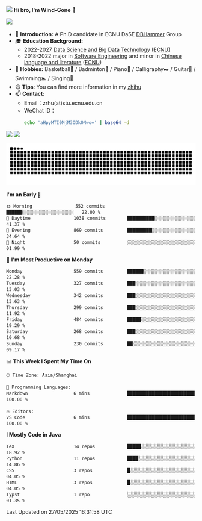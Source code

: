 <img src="https://media.giphy.com/media/LnQjpWaON8nhr21vNW/giphy.gif" width="60">  **Hi bro, I'm Wind-Gone** 👋

![](https://komarev.com/ghpvc/?username=your-github-Wind-Gone&style=flat-square)

- 🌱 **Introduction:** A Ph.D candidate in ECNU DaSE [DBHammer](https://dbhammer.github.io/) Group
- 🎓 **Education Background:**
  - 2022-2027 [Data Science and Big Data Technology](http://dase.ecnu.edu.cn/) ([ECNU](https://www.ecnu.edu.cn/))
  - 2018-2022 major in [Software Engineering](http://www.sei.ecnu.edu.cn/) and minor in [Chinese language and literature](https://zhwx.ecnu.edu.cn/) ([ECNU](https://www.ecnu.edu.cn/))
- 🐣 **Hobbies:** Basketball🏀 / Badminton🏸 / Piano🎹 / Calligraphy✒️ / Guitar🎸 / Swimming🏊 / Singing🎤
- 😄 **Tips**: You can find more information in my [zhihu](https://www.zhihu.com/people/hhhuhuh)
- 📫 **Contact:**
  - Email：zrhu(at)stu.ecnu.edu.cn
  - WeChat ID：
    ```bash
    echo 'aHpyMTI0MjM3ODk0Nwo=' | base64 -d
    ```
<div>
  <img width="390px" src="https://github-readme-stats.vercel.app/api?username=Wind-Gone&show_icons=true&theme=vue">
  <img width="415px" src="http://github-readme-streak-stats.herokuapp.com/?user=Wind-Gone&theme=vue">
<!--   <img width="390px" src="https://github-readme-stats.anuraghazra1.vercel.app/api/top-langs/?username=Wind-Gone&layout=compact&theme=vue" /> -->
</div>

<!--[![Zirui Hu's github activity graph](https://github-readme-activity-graph.vercel.app/graph?username=Wind-Gone&theme=flat-square)](https://github.com/Wind-Gone/github-readme-activity-graph)-->
![Snake animation](https://raw.githubusercontent.com/Wind-Gone/Wind-Gone/output/github-contribution-grid-snake.svg)

<!--START_SECTION:waka-->
**I'm an Early 🐤** 

```text
🌞 Morning                552 commits         ██████░░░░░░░░░░░░░░░░░░░   22.00 % 
🌆 Daytime                1038 commits        ██████████░░░░░░░░░░░░░░░   41.37 % 
🌃 Evening                869 commits         █████████░░░░░░░░░░░░░░░░   34.64 % 
🌙 Night                  50 commits          ░░░░░░░░░░░░░░░░░░░░░░░░░   01.99 % 
```
📅 **I'm Most Productive on Monday** 

```text
Monday                   559 commits         ██████░░░░░░░░░░░░░░░░░░░   22.28 % 
Tuesday                  327 commits         ███░░░░░░░░░░░░░░░░░░░░░░   13.03 % 
Wednesday                342 commits         ███░░░░░░░░░░░░░░░░░░░░░░   13.63 % 
Thursday                 299 commits         ███░░░░░░░░░░░░░░░░░░░░░░   11.92 % 
Friday                   484 commits         █████░░░░░░░░░░░░░░░░░░░░   19.29 % 
Saturday                 268 commits         ███░░░░░░░░░░░░░░░░░░░░░░   10.68 % 
Sunday                   230 commits         ██░░░░░░░░░░░░░░░░░░░░░░░   09.17 % 
```


📊 **This Week I Spent My Time On** 

```text
🕑︎ Time Zone: Asia/Shanghai

💬 Programming Languages: 
Markdown                 6 mins              █████████████████████████   100.00 % 

🔥 Editors: 
VS Code                  6 mins              █████████████████████████   100.00 % 
```

**I Mostly Code in Java** 

```text
TeX                      14 repos            █████░░░░░░░░░░░░░░░░░░░░   18.92 % 
Python                   11 repos            ████░░░░░░░░░░░░░░░░░░░░░   14.86 % 
CSS                      3 repos             █░░░░░░░░░░░░░░░░░░░░░░░░   04.05 % 
HTML                     3 repos             █░░░░░░░░░░░░░░░░░░░░░░░░   04.05 % 
Typst                    1 repo              ░░░░░░░░░░░░░░░░░░░░░░░░░   01.35 % 
```




 Last Updated on 27/05/2025 16:31:58 UTC
<!--END_SECTION:waka-->
